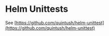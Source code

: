 # Helm Unittests

See [https://github.com/quintush/helm-unittest](https://github.com/quintush/helm-unittest)
